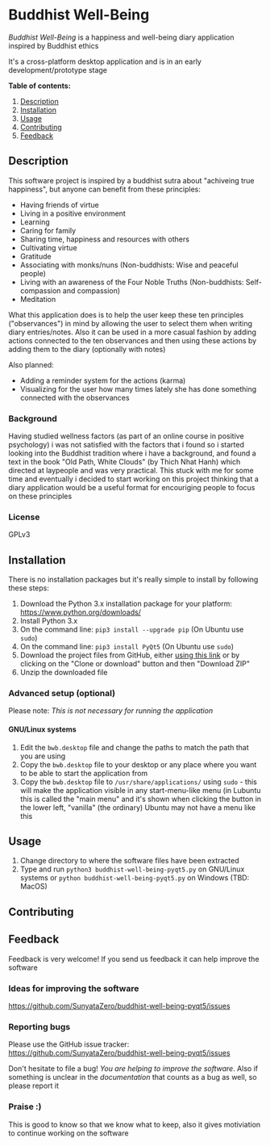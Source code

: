 # Buddhist Well-Being

*Buddhist Well-Being* is a happiness and well-being diary application inspired by Buddhist ethics

It's a cross-platform desktop application and is in an early development/prototype stage

**Table of contents:**

1. [Description](#description)
2. [Installation](#installation)
3. [Usage](#usage)
4. [Contributing](#contributing)
5. [Feedback](#feedback)


## Description

This software project is inspired by a buddhist sutra about "achiveing true happiness", but anyone can benefit from these principles:

* Having friends of virtue
* Living in a positive environment
* Learning
* Caring for family
* Sharing time, happiness and resources with others
* Cultivating virtue
* Gratitude
* Associating with monks/nuns (Non-buddhists: Wise and peaceful people)
* Living with an awareness of the Four Noble Truths (Non-buddhists: Self-compassion and compassion)
* Meditation

What this application does is to help the user keep these ten principles ("observances") in mind by allowing the user to select them when writing diary entries/notes. Also it can be used in a more casual fashion by adding actions connected to the ten observances and then using these actions by adding them to the diary (optionally with notes)

Also planned:
* Adding a reminder system for the actions (karma)
* Visualizing for the user how many times lately she has done something connected with the observances

### Background

Having studied wellness factors (as part of an online course in positive psychology) i was not satisfied with the factors that i found so i started looking into the Buddhist tradition where i have a background, and found a text in the book "Old Path, White Clouds" (by Thich Nhat Hanh) which directed at laypeople and was very practical. This stuck with me for some time and eventually i decided to start working on this project thinking that a diary application would be a useful format for encouriging people to focus on these principles

### License

GPLv3


## Installation

There is no installation packages but it's really simple to install by following these steps:

1. Download the Python 3.x installation package for your platform: https://www.python.org/downloads/
2. Install Python 3.x
3. On the command line: `pip3 install --upgrade pip` (On Ubuntu use `sudo`)
4. On the command line: `pip3 install PyQt5` (On Ubuntu use `sudo`)
5. Download the project files from GitHub, either [using this link](https://github.com/SunyataZero/buddhist-well-being-pyqt5/archive/master.zip) or by clicking on the "Clone or download" button and then "Download ZIP"
6. Unzip the downloaded file

### Advanced setup (optional)

Please note: *This is not necessary for running the application*

#### GNU/Linux systems

1. Edit the `bwb.desktop` file and change the paths to match the path that you are using
2. Copy the `bwb.desktop` file to your desktop or any place where you want to be able to start the application from
3. Copy the `bwb.desktop` file to `/usr/share/applications/` using `sudo` - this will make the application visible in any start-menu-like menu (in Lubuntu this is called the "main menu" and it's shown when clicking the button in the lower left, "vanilla" (the ordinary) Ubuntu may not have a menu like this

## Usage

1. Change directory to where the software files have been extracted
2. Type and run `python3 buddhist-well-being-pyqt5.py` on GNU/Linux systems or `python buddhist-well-being-pyqt5.py` on Windows (TBD: MacOS)


## Contributing



## Feedback

Feedback is very welcome! If you send us feedback it can help improve the software

### Ideas for improving the software

https://github.com/SunyataZero/buddhist-well-being-pyqt5/issues

### Reporting bugs

Please use the GitHub issue tracker: https://github.com/SunyataZero/buddhist-well-being-pyqt5/issues

Don't hesitate to file a bug! *You are helping to improve the software*. Also if something is unclear in the *documentation* that counts as a bug as well, so please report it

### Praise :)

This is good to know so that we know what to keep, also it gives motiviation to continue working on the software

